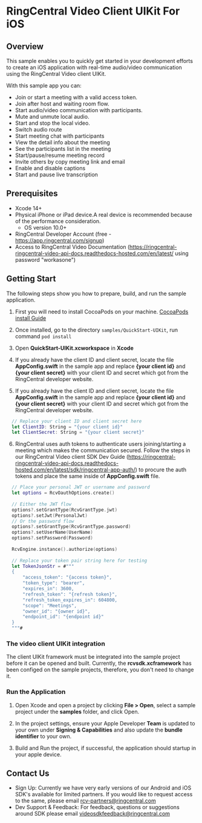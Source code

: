 # RingCentral Video Client UIKit For iOS

## Overview

This sample enables you to quickly get started in your development efforts to create an iOS application with real-time audio/video communication using the RingCentral Video client UIKit.

With this sample app you can:

- Join or start a meeting with a valid access token.
- Join after host and waiting room flow.
- Start audio/video communication with participants.
- Mute and unmute local audio.
- Start and stop the local video.
- Switch audio route
- Start meeting chat with participants
- View the detail info about the meeting
- See the participants list in the meeting
- Start/pause/resume meeting record
- Invite others by copy meeting link and email
- Enable and disable captions
- Start and pause live transcription

## Prerequisites

- Xcode 14+
- Physical iPhone or iPad device.A real device is recommended because of the performance consideration.
    - OS version 10.0+
- RingCentral Developer Account (free - https://app.ringcentral.com/signup)
- Access to RingCentral Video Documentation (https://ringcentral-ringcentral-video-api-docs.readthedocs-hosted.com/en/latest/ using password "workasone")

## Getting Start

The following steps show you how to prepare, build, and run the sample application.

1. First you will need to install CocoaPods on your machine.
   [CocoaPods install Guide](https://cocoapods.org)

2. Once installed, go to the directory `samples/QuickStart-UIKit`, run command
   `pod install`
   
3. Open **QuickStart-UIKit.xcworkspace** in **Xcode**

4. If you already have the client ID and client secret, locate the file **AppConfig.swift** in the sample app and replace **{your client id}** and **{your client secret}** with your client ID and secret which got from the RingCentral developer website.
   
5. If you already have the client ID and client secret, locate the file **AppConfig.swift** in the sample app and replace **{your client id}** and **{your client secret}** with your client ID and secret which got from the RingCentral developer website.

  ```swift
    // Replace your client ID and client secret here
    let ClientID: String = "{your client id}"
    let ClientSecret: String = "{your client secret}"
  ```

6. RingCentral uses auth tokens to authenticate users joining/starting a meeting which makes the communication secured. Follow the steps in our RingCentral Video client SDK Dev Guide (https://ringcentral-ringcentral-video-api-docs.readthedocs-hosted.com/en/latest/sdk/ringcentral-app-auth/) to procure the auth tokens and place the same inside of **AppConfig.swift** file.

  ```swift
    // Place your personal JWT or username and password
    let options = RcvOauthOptions.create()
    
    // Either the JWT flow
    options?.setGrantType(RcvGrantType.jwt)
    options?.setJwt(PersonalJwt)
    // Or the password flow
    options?.setGrantType(RcvGrantType.password)
    options?.setUserName(UserName)
    options?.setPassword(Password)
    
    RcvEngine.instance().authorize(options)
    
    // Replace your token pair string here for testing
    let TokenJsonStr = #"""
    {
        "access_token": "{access token}",
        "token_type": "bearer",
        "expires_in": 3600,
        "refresh_token": "{refresh token}",
        "refresh_token_expires_in": 604800,
        "scope": "Meetings",
        "owner_id": "{owner id}",
        "endpoint_id": "{endpoint id}"
    }
    """#
  ```

### The video client UIKit integration

The client UIKit framework must be integrated into the sample project before it can be opened and built. Currently, the **rcvsdk.xcframework** has been configed on the sample projects, therefore, you don't need to change it.

### Run the Application

1. Open Xcode and open a project by clicking **File > Open**, select a sample project under the **samples** folder, and click Open.

2. In the project settings, ensure your Apple Developer **Team** is updated to your own under **Signing & Capabilities** and also update the **bundle identifier** to your own.

3. Build and Run the project, if successful, the application should startup in your apple device.

## Contact Us

- Sign Up: Currently we have very early versions of our Android and iOS SDK's available for limited partners. If you would like to request access to the same, please email rcv-partners@ringcentral.com
- Dev Support & Feedback: For feedback, questions or suggestions around SDK please email videosdkfeedback@ringcentral.com
